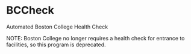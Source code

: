 # BCCheck
Automated Boston College Health Check

NOTE: Boston College no longer requires a health check for entrance to facilities, so this program is deprecated.
